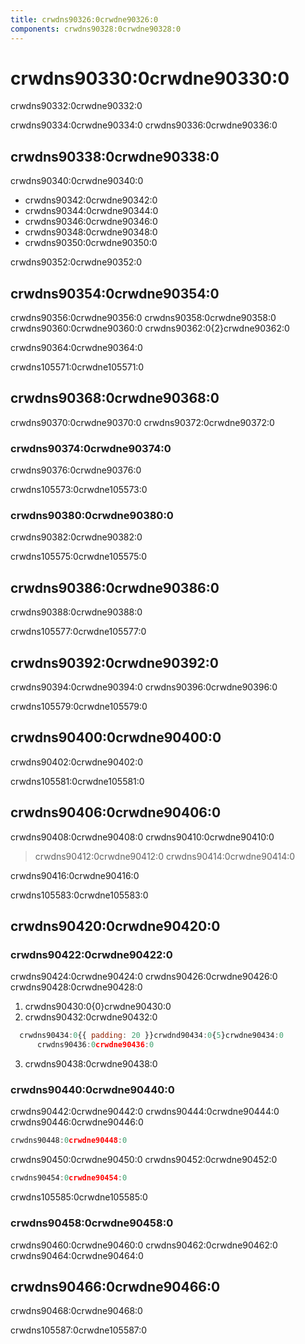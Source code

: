 ```yaml
---
title: crwdns90326:0crwdne90326:0
components: crwdns90328:0crwdne90328:0
---
```


# crwdns90330:0crwdne90330:0

<p class="description">crwdns90332:0crwdne90332:0</p>

crwdns90334:0crwdne90334:0 crwdns90336:0crwdne90336:0

## crwdns90338:0crwdne90338:0

crwdns90340:0crwdne90340:0

- crwdns90342:0crwdne90342:0
- crwdns90344:0crwdne90344:0
- crwdns90346:0crwdne90346:0
- crwdns90348:0crwdne90348:0
- crwdns90350:0crwdne90350:0

crwdns90352:0crwdne90352:0

## crwdns90354:0crwdne90354:0

crwdns90356:0crwdne90356:0 crwdns90358:0crwdne90358:0 crwdns90360:0crwdne90360:0 crwdns90362:0{2}crwdne90362:0

crwdns90364:0crwdne90364:0

crwdns105571:0crwdne105571:0

## crwdns90368:0crwdne90368:0

crwdns90370:0crwdne90370:0 crwdns90372:0crwdne90372:0

### crwdns90374:0crwdne90374:0

crwdns90376:0crwdne90376:0

crwdns105573:0crwdne105573:0

### crwdns90380:0crwdne90380:0

crwdns90382:0crwdne90382:0

crwdns105575:0crwdne105575:0

## crwdns90386:0crwdne90386:0

crwdns90388:0crwdne90388:0

crwdns105577:0crwdne105577:0

## crwdns90392:0crwdne90392:0

crwdns90394:0crwdne90394:0 crwdns90396:0crwdne90396:0

crwdns105579:0crwdne105579:0

## crwdns90400:0crwdne90400:0

crwdns90402:0crwdne90402:0

crwdns105581:0crwdne105581:0

## crwdns90406:0crwdne90406:0

crwdns90408:0crwdne90408:0 crwdns90410:0crwdne90410:0

> crwdns90412:0crwdne90412:0 crwdns90414:0crwdne90414:0

crwdns90416:0crwdne90416:0

crwdns105583:0crwdne105583:0

## crwdns90420:0crwdne90420:0

### crwdns90422:0crwdne90422:0

crwdns90424:0crwdne90424:0 crwdns90426:0crwdne90426:0 crwdns90428:0crwdne90428:0

1. crwdns90430:0{0}crwdne90430:0
2. crwdns90432:0crwdne90432:0

```jsx
  crwdns90434:0{{ padding: 20 }}crwdnd90434:0{5}crwdne90434:0
      crwdns90436:0crwdne90436:0
```

3. crwdns90438:0crwdne90438:0

### crwdns90440:0crwdne90440:0

crwdns90442:0crwdne90442:0 crwdns90444:0crwdne90444:0 crwdns90446:0crwdne90446:0

```jsx
crwdns90448:0crwdne90448:0
```

crwdns90450:0crwdne90450:0 crwdns90452:0crwdne90452:0

```jsx
crwdns90454:0crwdne90454:0
```

crwdns105585:0crwdne105585:0

### crwdns90458:0crwdne90458:0

crwdns90460:0crwdne90460:0 crwdns90462:0crwdne90462:0 crwdns90464:0crwdne90464:0

## crwdns90466:0crwdne90466:0

crwdns90468:0crwdne90468:0

crwdns105587:0crwdne105587:0